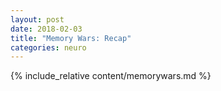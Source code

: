 ```yaml
---
layout: post
date: 2018-02-03
title: "Memory Wars: Recap"
categories: neuro
---
```


{% include_relative content/memorywars.md %}

